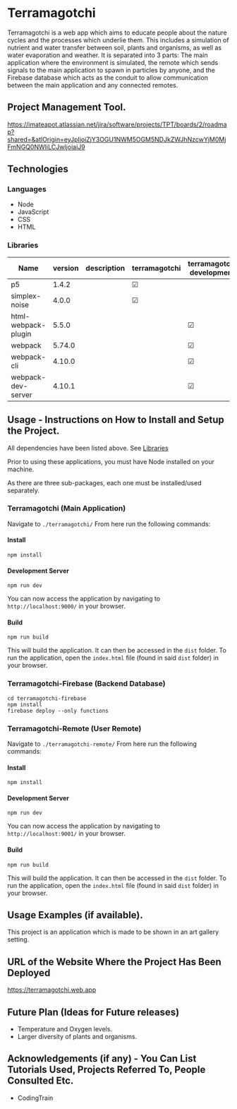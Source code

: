 # Terramagotchi
Terramagotchi is a web app which aims to educate people about the nature cycles and the processes which underlie them. 
This includes a simulation of nutrient and water transfer between soil, plants and organisms, as well as water evaporation and weather.
It is separated into 3 parts: The main application where the environment is simulated, the remote which sends signals to the main application to spawn in particles by anyone, and the Firebase database which acts as the conduit to allow communication between the main application and any connected remotes.

## Project Management Tool.

https://imateapot.atlassian.net/jira/software/projects/TPT/boards/2/roadmap?shared=&atlOrigin=eyJpIjoiZjY3OGU1NWM5OGM5NDJkZWJhNzcwYjM0MjFmNGQ0NWIiLCJwIjoiaiJ9

## Technologies

### Languages

- Node
- JavaScript
- CSS
- HTML

### Libraries

| Name                | version | description | terramagotchi | terramagotchi development | remote | remote development | firebase | firebase development |
|---------------------|---------|-------------|---------------|---------------------------|--------|--------------------|----------|----------------------|
| p5                  | 1.4.2   |             | &#x2611;      |                           |        |                    |          |                      |
| simplex-noise       | 4.0.0   |             | &#x2611;      |                           |        |                    |          |                      |
| html-webpack-plugin | 5.5.0   |             |               | &#x2611;                  |        | &#x2611;           |          |                      |
| webpack             | 5.74.0  |             |               | &#x2611;                  |        | &#x2611;           |          |                      |
| webpack-cli         | 4.10.0  |             |               | &#x2611;                  |        | &#x2611;           |          |                      |
| webpack-dev-server  | 4.10.1  |             |               | &#x2611;                  |        | &#x2611;           |          |                      |

## Usage - Instructions on How to Install and Setup the Project.

All dependencies have been listed above. See [Libraries](###Libraries)

Prior to using these applications, you must have Node installed on your machine.

As there are three sub-packages, each one must be installed/used separately.

### Terramagotchi (Main Application)

Navigate to `./terramagotchi/` From here run the following commands:

#### Install

```
npm install
```

#### Development Server

```
npm run dev
```

You can now access the application by navigating to `http://localhost:9000/` in your browser.

#### Build

```
npm run build
```

This will build the application. It can then be accessed in the `dist` folder. To run the application, open the `index.html` file (found in said `dist` folder) in your browser.

### Terramagotchi-Firebase (Backend Database)

```
cd terramagotchi-firebase
npm install
firebase deploy --only functions
```

### Terramagotchi-Remote (User Remote)

Navigate to `./terramagotchi-remote/` From here run the following commands:

#### Install

```
npm install
```

#### Development Server

```
npm run dev
```

You can now access the application by navigating to `http://localhost:9001/` in your browser.

#### Build

```
npm run build
```

This will build the application. It can then be accessed in the `dist` folder. To run the application, open the `index.html` file (found in said `dist` folder) in your browser.

## Usage Examples (if available).

This project is an application which is made to be shown in an art gallery setting.

## URL of the Website Where the Project Has Been Deployed

https://terramagotchi.web.app

## Future Plan (Ideas for Future releases)

- Temperature and Oxygen levels.
- Larger diversity of plants and organisms.

## Acknowledgements (if any) - You Can List Tutorials Used, Projects Referred To, People Consulted Etc.

- CodingTrain
